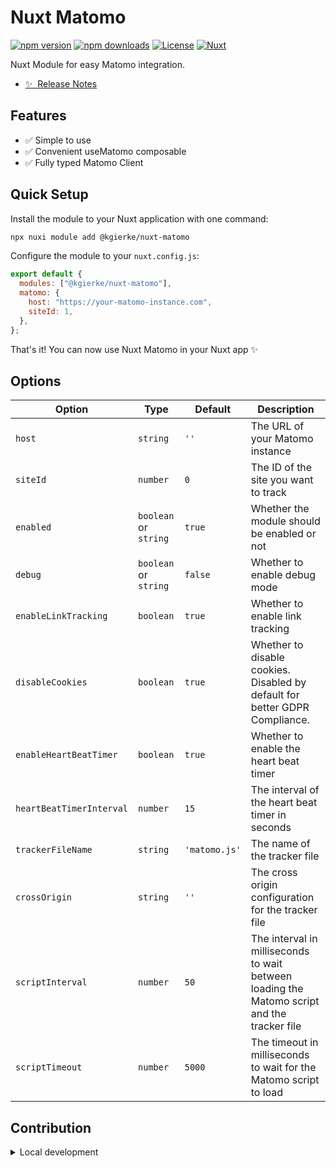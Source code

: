 <!--
Get your module up and running quickly.

Find and replace all on all files (CMD+SHIFT+F):
- Name: Nuxt Matomo
- Package name: @kgierke/nuxt-matomo
- Description: My new Nuxt module
-->

# Nuxt Matomo

[![npm version][npm-version-src]][npm-version-href]
[![npm downloads][npm-downloads-src]][npm-downloads-href]
[![License][license-src]][license-href]
[![Nuxt][nuxt-src]][nuxt-href]

Nuxt Module for easy Matomo integration.

- [✨ &nbsp;Release Notes](/CHANGELOG.md)
  <!-- - [🏀 Online playground](https://stackblitz.com/github/@kgierke/nuxt-matomo?file=playground%2Fapp.vue) -->
  <!-- - [📖 &nbsp;Documentation](https://example.com) -->

## Features

<!-- Highlight some of the features your module provide here -->

- ✅ Simple to use
- ✅ Convenient useMatomo composable
- ✅ Fully typed Matomo Client

## Quick Setup

Install the module to your Nuxt application with one command:

```bash
npx nuxi module add @kgierke/nuxt-matomo
```

Configure the module to your `nuxt.config.js`:

```js
export default {
  modules: ["@kgierke/nuxt-matomo"],
  matomo: {
    host: "https://your-matomo-instance.com",
    siteId: 1,
  },
};
```

That's it! You can now use Nuxt Matomo in your Nuxt app ✨

## Options

| Option                   | Type                  | Default       | Description                                                                                 |
| ------------------------ | --------------------- | ------------- | ------------------------------------------------------------------------------------------- |
| `host`                   | `string`              | `''`          | The URL of your Matomo instance                                                             |
| `siteId`                 | `number`              | `0`           | The ID of the site you want to track                                                        |
| `enabled`                | `boolean` or `string` | `true`        | Whether the module should be enabled or not                                                 |
| `debug`                  | `boolean` or `string` | `false`       | Whether to enable debug mode                                                                |
| `enableLinkTracking`     | `boolean`             | `true`        | Whether to enable link tracking                                                             |
| `disableCookies`         | `boolean`             | `true`        | Whether to disable cookies. Disabled by default for better GDPR Compliance.                 |
| `enableHeartBeatTimer`   | `boolean`             | `true`        | Whether to enable the heart beat timer                                                      |
| `heartBeatTimerInterval` | `number`              | `15`          | The interval of the heart beat timer in seconds                                             |
| `trackerFileName`        | `string`              | `'matomo.js'` | The name of the tracker file                                                                |
| `crossOrigin`            | `string`              | `''`          | The cross origin configuration for the tracker file                                         |
| `scriptInterval`         | `number`              | `50`          | The interval in milliseconds to wait between loading the Matomo script and the tracker file |
| `scriptTimeout`          | `number`              | `5000`        | The timeout in milliseconds to wait for the Matomo script to load                           |

## Contribution

<details>
  <summary>Local development</summary>
  
  ```bash
  # Install dependencies
  npm install
  
  # Generate type stubs
  npm run dev:prepare
  
  # Develop with the playground
  npm run dev
  
  # Build the playground
  npm run dev:build
  
  # Run ESLint
  npm run lint
  
  # Run Vitest
  npm run test
  npm run test:watch
  
  # Release new version
  npm run release
  ```

</details>

<!-- Badges -->

[npm-version-src]: https://img.shields.io/npm/v/@kgierke/nuxt-matomo/latest.svg?style=flat&colorA=020420&colorB=00DC82
[npm-version-href]: https://npmjs.com/package/@kgierke/nuxt-matomo
[npm-downloads-src]: https://img.shields.io/npm/dm/@kgierke/nuxt-matomo.svg?style=flat&colorA=020420&colorB=00DC82
[npm-downloads-href]: https://npmjs.com/package/@kgierke/nuxt-matomo
[license-src]: https://img.shields.io/npm/l/@kgierke/nuxt-matomo.svg?style=flat&colorA=020420&colorB=00DC82
[license-href]: https://npmjs.com/package/@kgierke/nuxt-matomo
[nuxt-src]: https://img.shields.io/badge/Nuxt-020420?logo=nuxt.js
[nuxt-href]: https://nuxt.com
